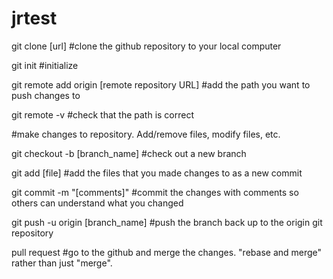 # jrtest


git clone [url] #clone the github repository to your local computer

git init #initialize 

git remote add origin [remote repository URL] #add the path you want to push changes to

git remote -v #check that the path is correct

#make changes to repository. Add/remove files, modify files, etc.

git checkout -b [branch_name] #check out a new branch 

git add [file] #add the files that you made changes to as a new commit

git commit -m "[comments]" #commit the changes with comments so others can understand what you changed

git push -u origin [branch_name] #push the branch back up to the origin git repository

pull request #go to the github and merge the changes. "rebase and merge" rather than just "merge".

